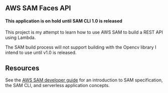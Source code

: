 ## AWS SAM Faces API

#### This application is on hold until SAM CLI 1.0 is released 

This project is my attempt to learn how to use AWS SAM to build a REST API using Lambda.

The SAM build process will not support building with the Opencv library I intend to use until v1.0 is released.

## Resources

See the [AWS SAM developer guide](https://docs.aws.amazon.com/serverless-application-model/latest/developerguide/what-is-sam.html) for an introduction to SAM specification, the SAM CLI, and serverless application concepts.
